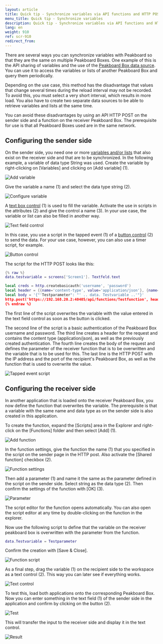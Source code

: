 ```yaml
---
layout: article
title: Quick tip - Synchronize variables via API functions and HTTP POST on multiple Peakboard Boxes
menu_title: Quick tip - Synchronize variables
description: Quick tip - Synchronize variables via API functions and HTTP POST on multiple Peakboard Boxes
lang: en
weight: 910
ref: scr-910
redirect_from:
---
```


There are several ways you can synchronize variables with Peakboard so that they are the same on multiple Peakboard Boxes. One example of this is the API sharing of variables and the use of the [Peakboard Box data source](/data_sources/en-peakboard-data-source.html). You can use it to access the variables or lists of another Peakboard Box and query them periodically.

Depending on the use case, this method has the disadvantage that values that change several times during the reload interval may not be recorded. To avoid this, you must select a very short interval, which results in more load.
You also have to create two separate data sources to be able to retrieve variables and lists at the same time.

You can avoid these disadvantages by using an API HTTP POST on the sender side and a function on the receiver Peakboard Box. The prerequisite for use is that all Peakboard Boxes used are in the same network.

## Configuring the sender side

On the sender side, you need one or more [variables and/or lists](/scripting/en-variables.html) that also exist on the receiver side and that are to be synchronized. In the following example, a variable of data type String was used. Create the variable by right-clicking on [Variables] and clicking on [Add variable] (1).

![Add variable](/assets/images/scripting/quicktipps/en_http-post_01.png)

Give the variable a name (1) and select the data type string (2).

![Configure variable](/assets/images/scripting/quicktipps/en_http-post_02.png)

A [text box control](/controls/Input/en-textbox.html) (1) is used to fill the variable. Activate the use in scripts in the attributes (2) and give the control a name (3). In your use case, the variable or list can also be filled in another way.

![Text field control](/assets/images/scripting/quicktipps/en_http-post_03.png)

In this case, you use a script in the tapped event (1) of a [button control](/controls/Input/en-button.html) (2) to send the data.
For your use case, however, you can also use a timer script, for example.

![Button control](/assets/images/scripting/quicktipps/en_http-post_04.png)

The script for the HTTP POST looks like this:

```lua
{% raw %}
data.testvariable = screens['Screen1']. Textfeld.text

local creds = http.createbasicauth('username', 'password')
local header = {{name='content-type', value='application/json'}, {name='Authorization', value=creds}}
local body = '{"'Testparameter": "' .. data. Testvariable ..'"}'
http.post('https://192.168.20.2:40405/api/functions/Testfunction', header, body)
{% endraw %}
```

The first line of the script overwrites the variable with the value entered in the text field control as soon as the button is clicked.

The second line of the script is a basic authentication of the Peakboard Box username and password.
The third line creates a header for the request and contains the content type (application/json), as well as the previously created authentication.
The fourth line creates the body of the request and defines the parameter of the receiver function that is to be overwritten and the variable that is to be used for this.
The last line is the HTTP POST with the IP address and the port of the recipient's Peakboard Box, as well as the function that is used to overwrite the value.

![Tapped event script](/assets/images/scripting/quicktipps/en_http-post_05.png)

## Configuring the receiver side

In another application that is loaded onto the receiver Peakboard Box, you now define the function that overwrites the variable. The prerequisite is that a variable with the same name and data type as on the sender side is also created in this application.

To create the function, expand the [Scripts] area in the Explorer and right-click on the [Functions] folder and then select [Add] (1).

![Add function](/assets/images/scripting/quicktipps/en_http-post_06.png)

In the function settings, give the function the name (1) that you specified in the script on the sender page in the HTTP post. Also activate the [Shared function] checkbox (2).

![Function settings](/assets/images/scripting/quicktipps/en_http-post_07.png)

Then add a parameter (1) and name it the same as the parameter defined in the script on the sender side. Select string as the data type (2). Then confirm the settings of the function with [OK] (3).

![Parameter](/assets/images/scripting/quicktipps/en_http-post_08.png)

The script editor for the function opens automatically. You can also open the script editor at any time by double-clicking on the function in the explorer.

Now use the following script to define that the variable on the receiver peakboard box is overwritten with the parameter from the function.

```lua
data.Testvariable = Testparameter
```

Confirm the creation with [Save & Close].

![Function script](/assets/images/scripting/quicktipps/en_http-post_09.png)

As a final step, drag the variable (1) on the recipient side to the workspace as a text control (2). This way you can later see if everything works.

![Text control](/assets/images/scripting/quicktipps/en_http-post_10.png)

To test this, load both applications onto the corresponding Peakboard Box.
Now you can enter something in the text field (1) of the sender side in the application and confirm by clicking on the button (2).

![Test](/assets/images/scripting/quicktipps/en_http-post_11.png)

This will transfer the input to the receiver side and display it in the text control.

![Result](/assets/images/scripting/quicktipps/de_http-post_12.png)
